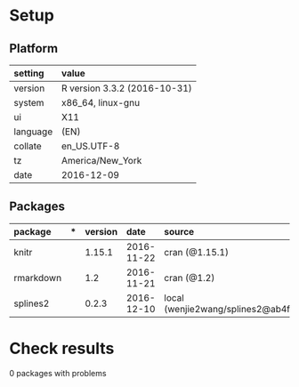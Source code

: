 # Setup

## Platform

|setting  |value                        |
|:--------|:----------------------------|
|version  |R version 3.3.2 (2016-10-31) |
|system   |x86_64, linux-gnu            |
|ui       |X11                          |
|language |(EN)                         |
|collate  |en_US.UTF-8                  |
|tz       |America/New_York             |
|date     |2016-12-09                   |

## Packages

|package   |*  |version |date       |source                               |
|:---------|:--|:-------|:----------|:------------------------------------|
|knitr     |   |1.15.1  |2016-11-22 |cran (@1.15.1)                       |
|rmarkdown |   |1.2     |2016-11-21 |cran (@1.2)                          |
|splines2  |   |0.2.3   |2016-12-10 |local (wenjie2wang/splines2@ab4f426) |

# Check results
0 packages with problems


